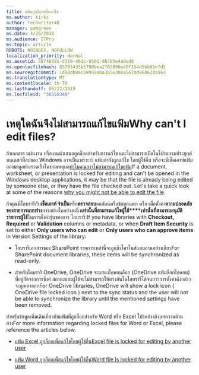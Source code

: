 ```yaml
---
title: แฟ้มถูกล็อกเพื่อแก้ไข
ms.author: kirks
author: Techwriter40
manager: pamgreen
ms.date: 4/26/2018
ms.audience: ITPro
ms.topic: article
ROBOTS: NOINDEX, NOFOLLOW
localization_priority: Normal
ms.assetid: 39748581-d319-403c-8501-9b785e4a0ed8
ms.openlocfilehash: 83703435b5700bea2f03896ee9f154d5bb05e7d5
ms.sourcegitcommit: 1d98db8acb9959aba3b5e308a567ade6b62da56c
ms.translationtype: MT
ms.contentlocale: th-TH
ms.lasthandoff: 08/22/2019
ms.locfileid: "36558348"
---
```

# <a name="why-cant-i-edit-files"></a><span data-ttu-id="c69a2-102">เหตุใดฉันจึงไม่สามารถแก้ไขแฟ้ม</span><span class="sxs-lookup"><span data-stu-id="c69a2-102">Why can't I edit files?</span></span>

<span data-ttu-id="c69a2-103">ถ้าเอกสาร แผ่นงาน หรืองานนำเสนอถูกล็อคสำหรับการแก้ไข และไม่สามารถเปิดในโปรแกรมประยุกต์บนเดสก์ท็อปของ Windows อาจเป็นเพราะว่า แฟ้มกำลังถูกแก้ไข โดยผู้ใช้อื่น หรือจะมีเช็คเอาท์แฟ้ม ลองมาดูอย่างรวดเร็วในบางเหตุผล[ทำไมคุณอาจไม่สามารถแก้ไขแฟ้ม](https://support.office.com/article/why-can-t-i-edit-this-file-97315f48-aa5e-49d3-a4ae-a14b73daf87b)</span><span class="sxs-lookup"><span data-stu-id="c69a2-103">If a document, worksheet, or presentation is locked for editing and can't be opened in the Windows desktop applications, it may be that the file is already being edited by someone else, or they have the file checked out. Let's take a quick look at some of the reasons [why you might not be able to edit the file](https://support.office.com/article/why-can-t-i-edit-this-file-97315f48-aa5e-49d3-a4ae-a14b73daf87b).</span></span>

<span data-ttu-id="c69a2-104">ถ้าคุณมีไลบรารีกับ**เช็คเอาท์ จำเป็น**หรือ**ตรวจสอบ**คอลัมน์หรือข้อมูลเมตา หรือ เมื่อตั้งค่า**ความปลอดภัยของรายการแบบร่าง**การอย่างใดอย่างหนึ่ง**เท่านั้นที่สามารถแก้ไขผู้ใช้\*\*\*\*เท่านั้นที่สามารถอนุมัติรายการผู้ใช้**ในการตั้งค่ารุ่นของการ ไลบรารี:</span><span class="sxs-lookup"><span data-stu-id="c69a2-104">If you have libraries with **Checkout, Required** or **Validation** columns or metadata, or when **Draft Item Security** is set to either **Only users who can edit** or **Only users who can approve items** in Version Settings of the library:</span></span>

- <span data-ttu-id="c69a2-105">ไลบรารีเอกสารของ SharePoint รายการเหล่านี้จะถูกซิงโครไนส์แบบอ่านอย่างเดียว</span><span class="sxs-lookup"><span data-stu-id="c69a2-105">For SharePoint document libraries, these items will be synchronized as read-only.</span></span>

- <span data-ttu-id="c69a2-106">สำหรับไลบรารี OneDrive, OneDrive จะแสดงไอคอนล็อก (OneDrive แฟ้มล็อกไอคอน) ที่อยู่ถัดจากการซิงค์ สถานะและผู้ใช้จะไม่สามารถให้ตรงกันในไลบรารีได้จนกว่าการตั้งค่าดังกล่าวจะถูกเอาออก</span><span class="sxs-lookup"><span data-stu-id="c69a2-106">For OneDrive libraries, OneDrive will show a lock icon ( OneDrive file locked icon ) next to the sync status and the user will not be able to synchronize the library until the mentioned settings have been removed.</span></span> 

<span data-ttu-id="c69a2-107">สำหรับข้อมูลเพิ่มเติมเกี่ยวกับแฟ้มที่ถูกล็อกสำหรับ Word หรือ Excel โปรดอ้างอิงบทความด้านล่าง</span><span class="sxs-lookup"><span data-stu-id="c69a2-107">For more information regarding locked files for Word or Excel, please reference the articles below.</span></span>

- [<span data-ttu-id="c69a2-108">แฟ้ม Excel ถูกล็อกเพื่อแก้ไขโดยผู้ใช้อื่น</span><span class="sxs-lookup"><span data-stu-id="c69a2-108">Excel file is locked for editing by another user</span></span>](https://support.office.com/article/Excel-file-is-locked-for-editing-by-another-user-6fa93887-2c2c-45f0-abcc-31b04aed68b3)

- [<span data-ttu-id="c69a2-109">แฟ้ม Word ถูกล็อกเพื่อแก้ไขโดยผู้ใช้อื่น</span><span class="sxs-lookup"><span data-stu-id="c69a2-109">Word file is locked for editing by another user</span></span>](https://support.microsoft.com/help/313472/the-document-is-locked-for-editing-by-another-user-error-message-when)

